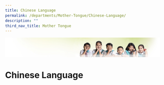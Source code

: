 ```yaml
---
title: Chinese Language
permalink: /departments/Mother-Tongue/Chinese-Language/
description: ""
third_nav_title: Mother Tongue
---
```

![](/images/Banner.jpg)

Chinese Language
================